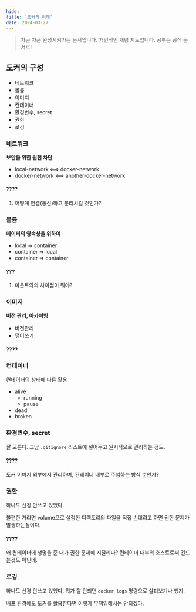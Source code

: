 ```yaml
---
hide:
title: '도커의 이해'
date: 2024-03-27
---
```


> 차근 차근 완성시켜가는 문서입니다.
> 개인적인 개념 지도입니다. 공부는 공식 문서로!

## 도커의 구성

- 네트워크
- 볼륨
- 이미지
- 컨테이너
- 환경변수, secret
- 권한
- 로깅

### 네트워크

**보안을 위한 원천 차단**

- local-network <==> docker-network
- docker-network <==> another-docker-network

#### ????

1. 어떻게 연결(통신)하고 분리시킬 것인가?

### 볼륨

**데이터의 영속성을 위하여**

- local => container
- container => local
- container => container

#### ???

1. 마운트와의 차이점이 뭐야?

### 이미지

**버전 관리, 아카이빙**

- 버전관리
- 덮어쓰기

#### ????

### 컨테이너

컨테이너의 상태에 따른 활용

- alive
     - running
     - pause
- dead
- broken

### 환경변수, secret

잘 모른다. 그냥 `.gitignore` 리스트에 넣어두고 원시적으로 관리하는 정도.

#### ????

도커 이미지 외부에서 관리하며, 컨테이너 내부로 주입하는 방식 뿐인가?

### 권한

하나도 신경 안쓰고 있었다.

불편한 거라면 volume으로 설정한 디렉토리의 파일을 직접 손대려고 하면 권한 문제가 발생하는점이다.

#### ????

왜 컨테이너에 생명을 준 내가 권한 문제에 시달리나? 컨테이너 내부의 호스트로써 건드는것도 아닌데.

### 로깅

하나도 신경 안쓰고 있었다. 뭐가 잘 안되면 `docker logs` 명령으로 살펴보기나 했지.

배포 환경에도 도커를 활용한다면 이렇게 무책임해서는 안되겠다.
